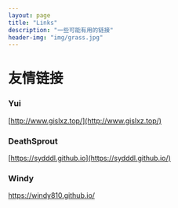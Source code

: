 ```yaml
---
layout: page
title: "Links"
description: "一些可能有用的链接"
header-img: "img/grass.jpg"
---
```


# 友情链接

### Yui

[http://www.gislxz.top/](http://www.gislxz.top/)

### DeathSprout

[https://sydddl.github.io](https://sydddl.github.io/)

### Windy

https://windy810.github.io/
